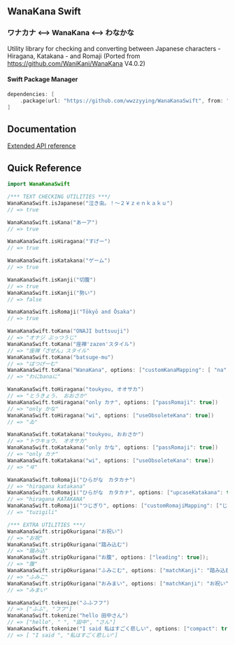 ## WanaKana Swift

### ワナカナ <--> WanaKana <--> わなかな

Utility library for checking and converting between Japanese characters - Hiragana, Katakana - and Romaji (Ported from https://github.com/WaniKani/WanaKana V4.0.2)

#### Swift Package Manager

```swift
dependencies: [
    .package(url: "https://github.com/wwzzyying/WanaKanaSwift", from: "1.0.0")
]
```

## Documentation

[Extended API reference](http://www.WanaKana.com/docs/global.html)

## Quick Reference

```Swift
import WanaKanaSwift

/*** TEXT CHECKING UTILITIES ***/
WanaKanaSwift.isJapanese("泣き虫。！〜２￥ｚｅｎｋａｋｕ")
// => true

WanaKanaSwift.isKana("あーア")
// => true

WanaKanaSwift.isHiragana("すげー")
// => true

WanaKanaSwift.isKatakana("ゲーム")
// => true

WanaKanaSwift.isKanji("切腹")
// => true
WanaKanaSwift.isKanji("勢い")
// => false

WanaKanaSwift.isRomaji("Tōkyō and Ōsaka")
// => true

WanaKanaSwift.toKana("ONAJI buttsuuji")
// => "オナジ ぶっつうじ"
WanaKanaSwift.toKana("座禅'zazen'スタイル")
// => "座禅「ざぜん」スタイル"
WanaKanaSwift.toKana("batsuge-mu")
// => "ばつげーむ"
WanaKanaSwift.toKana("WanaKana", options: ["customKanaMapping": [ "na": "に", "ka": "bana" ]]);
// => "わにbanaに"

WanaKanaSwift.toHiragana("toukyou, オオサカ")
// => "とうきょう、 おおさか"
WanaKanaSwift.toHiragana("only カナ", options: ["passRomaji": true])
// => "only かな"
WanaKanaSwift.toHiragana("wi", options: ["useObsoleteKana": true])
// => "ゐ"

WanaKanaSwift.toKatakana("toukyou, おおさか")
// => "トウキョウ、 オオサカ"
WanaKanaSwift.toKatakana("only かな", options: ["passRomaji": true])
// => "only カナ"
WanaKanaSwift.toKatakana("wi", options: ["useObsoleteKana": true])
// => "ヰ"

WanaKanaSwift.toRomaji("ひらがな　カタカナ")
// => "hiragana katakana"
WanaKanaSwift.toRomaji("ひらがな　カタカナ", options: ["upcaseKatakana": true])
// => "hiragana KATAKANA"
WanaKanaSwift.toRomaji("つじぎり", options: ["customRomajiMapping": ["じ": "zi", "つ": "tu", "り": "li" ]]);
// => "tuzigili"

/*** EXTRA UTILITIES ***/
WanaKanaSwift.stripOkurigana("お祝い")
// => "お祝"
WanaKanaSwift.stripOkurigana("踏み込む")
// => "踏み込"
WanaKanaSwift.stripOkurigana("お腹", options: ["leading": true]);
// => "腹"
WanaKanaSwift.stripOkurigana("ふみこむ", options: ["matchKanji": "踏み込む"]);
// => "ふみこ"
WanaKanaSwift.stripOkurigana("おみまい", options: ["matchKanji": "お祝い", "leading": true ]);
// => "みまい"

WanaKanaSwift.tokenize("ふふフフ")
// => ["ふふ", "フフ"]
WanaKanaSwift.tokenize("hello 田中さん")
// => ["hello", " ", "田中", "さん"]
WanaKanaSwift.tokenize("I said 私はすごく悲しい", options: ["compact": true])
// => [ "I said ", "私はすごく悲しい"]
```
